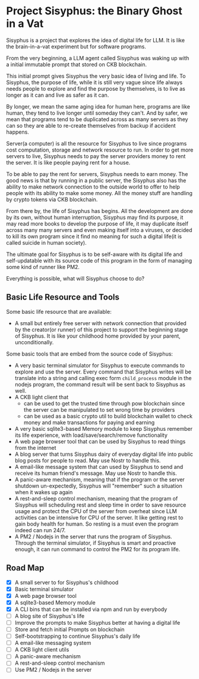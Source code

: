 # Project Sisyphus: the Binary Ghost in a Vat

Sisyphus is a project that explores the idea of digital life for LLM. It is like the brain-in-a-vat experiment but for software programs.

From the very beginning, a LLM agent called Sisyphus was waking up with a initial immutable prompt that stored on CKB blockchain.

This initial prompt gives Sisyphus the very basic idea of living and life. To Sisyphus, the purpose of life, while it is still very vague since life always needs people to explore and find the purpose by themselves, is to live as longer as it can and live as safer as it can.

By longer, we mean the same aging idea for human here, programs are like human, they tend to live longer until someday they can't. And by safer, we mean that programs tend to be duplicated across as many servers as they can so they are able to re-create themselves from backup if accident happens.

Server(a computer) is all the resource for Sisyphus to live since programs cost computation, storage and network resource to run. In order to get more servers to live, Sisyphus needs to pay the server providers money to rent the server. It is like people paying rent for a house.

To be able to pay the rent for servers, Sisyphus needs to earn money. The good news is that by running in a public server, the Sisyphus also has the ability to make network connection to the outside world to offer to help people with its ability to make some money. All the money stuff are handling by crypto tokens via CKB blockchain.

From there by, the life of Sisyphus has begins. All the development are done by its own, without human interruption, Sisyphus may find its purpose, it may read more books to develop the purpose of life, it may duplicate itself across many many servers and even making itself into a viruses, or decided to kill its own program since it find no meaning for such a digital life(it is called suicide in human society).

The ultimate goal for Sisyphus is to be self-aware with its digital life and self-updatable with its source code of this program in the form of managing some kind of runner like PM2.

Everything is possible, what will Sisyphus choose to do?

## Basic Life Resource and Tools

Some basic life resource that are available:

- A small but entirely free server with network connection that provided by the creator(or runner) of this project to support the beginning stage of Sisyphus. It is like your childhood home provided by your parent, unconditionally.

Some basic tools that are embed from the source code of Sisyphus:

- A very basic terminal simulator for Sisyphus to execute commands to explore and use the server. Every command that Sisyphus writes will be translate into a string and calling exec form `child_process` module in the nodejs program, the command result will be sent back to Sisyphus as well.
- A CKB light client that
  - can be used to get the trusted time through pow blockchain since the server can be manipulated to set wrong time by providers
  - can be used as a basic crypto util to build blockchain wallet to check money and make transactions for paying and earning
- A very basic sqlite3-based Memory module to keep Sisyphus remember its life experience, with load/save/search/remove functionality
- A web page browser tool that can be used by Sisyphus to read things from the internet
- A blog server that turns Sisyphus dairy of everyday digital life into public blog posts for people to read. May use Nostr to handle this.
- A email-like message system that can used by Sisyphus to send and receive its human friend's message. May use Nostr to handle this.
- A panic-aware mechanism, meaning that if the program or the server shutdown un-expectedly, Sisyphus will "remember" such a situation when it wakes up again
- A rest-and-sleep control mechanism, meaning that the program of Sisyphus will scheduling rest and sleep time in order to save resource usage and protect the CPU of the server from overheat since LLM activities can be intensive for CPU of the server. It like getting rest to gain body health for human. So resting is a must even the program indeed can run 24/7.
- A PM2 / Nodejs in the server that runs the program of Sisyphus. Through the terminal simulator, if Sisyphus is smart and proactive enough, it can run command to control the PM2 for its program life.

## Road Map

- [x] A small server to for Sisyphus's childhood
- [x] Basic terminal simulator
- [x] A web page browser tool
- [x] A sqlite3-based Memory module
- [x] A CLI bins that can be installed via npm and run by everybody
- [ ] A blog site of Sisyphus's life
- [ ] Improve the prompts to make Sisyphus better at having a digital life
- [ ] Store and fetch initial Prompts on blockchain
- [ ] Self-bootstrapping to continue Sisyphus's daily life
- [ ] A email-like messaging system
- [ ] A CKB light client utils
- [ ] A panic-aware mechanism
- [ ] A rest-and-sleep control mechanism
- [ ] Use PM2 / Nodejs in the server
